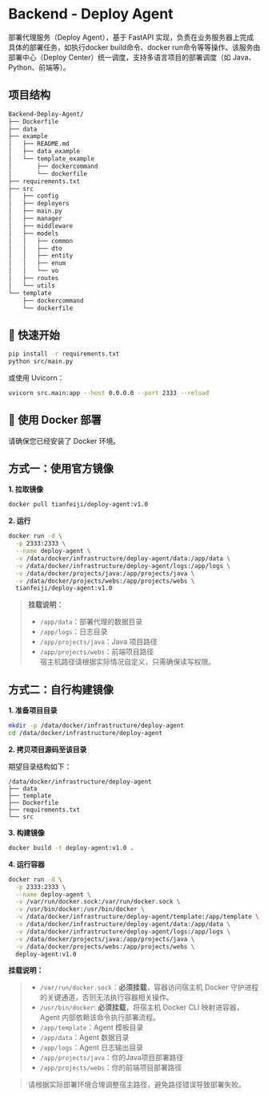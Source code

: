 # Backend - Deploy Agent

部署代理服务（Deploy Agent），基于 FastAPI 实现，负责在业务服务器上完成具体的部署任务，如执行docker build命令、docker run命令等等操作。该服务由部署中心（Deploy Center）统一调度，支持多语言项目的部署调度（如 Java、Python、前端等）。

## 项目结构
```bash
Backend-Deploy-Agent/
├── Dockerfile
├── data
├── example
│   ├── README.md
│   ├── data_example
│   └── template_example
│       ├── dockercommand
│       └── dockerfile
├── requirements.txt
├── src
│   ├── config
│   ├── deployers
│   ├── main.py
│   ├── manager
│   ├── middleware
│   ├── models
│   │   ├── common
│   │   ├── dto
│   │   ├── entity
│   │   ├── enum
│   │   └── vo
│   ├── routes
│   └── utils
└── template
    ├── dockercommand
    └── dockerfile
```

## 🚀 快速开始

```bash
pip install -r requirements.txt
python src/main.py
```

或使用 Uvicorn：

```bash
uvicorn src.main:app --host 0.0.0.0 --port 2333 --reload
```

## 🐳 使用 Docker 部署

请确保您已经安装了 Docker 环境。

## 方式一：使用官方镜像

**1. 拉取镜像**
```bash
docker pull tianfeiji/deploy-agent:v1.0
```

**2. 运行**
```bash
docker run -d \
  -p 2333:2333 \
  --name deploy-agent \
  -v /data/docker/infrastructure/deploy-agent/data:/app/data \
  -v /data/docker/infrastructure/deploy-agent/logs:/app/logs \
  -v /data/docker/projects/java:/app/projects/java \
  -v /data/docker/projects/webs:/app/projects/webs \
  tianfeiji/deploy-agent:v1.0
```

> **挂载说明：**  
> - `/app/data`：部署代理的数据目录  
> - `/app/logs`：日志目录  
> - `/app/projects/java`：Java 项目路径  
> - `/app/projects/webs`：前端项目路径  
> 宿主机路径请根据实际情况自定义，只需确保读写权限。

## 方式二：自行构建镜像

**1. 准备项目目录**
```bash
mkdir -p /data/docker/infrastructure/deploy-agent
cd /data/docker/infrastructure/deploy-agent
```

**2. 拷贝项目源码至该目录**

期望目录结构如下：

```
/data/docker/infrastructure/deploy-agent
├── data
├── template
├── Dockerfile
├── requirements.txt
└── src
```

**3. 构建镜像**
```bash
docker build -t deploy-agent:v1.0 .
```

**4. 运行容器**
```bash
docker run -d \
  -p 2333:2333 \
  --name deploy-agent \
  -v /var/run/docker.sock:/var/run/docker.sock \
  -v /usr/bin/docker:/usr/bin/docker \
  -v /data/docker/infrastructure/deploy-agent/template:/app/template \
  -v /data/docker/infrastructure/deploy-agent/data:/app/data \
  -v /data/docker/infrastructure/deploy-agent/logs:/app/logs \
  -v /data/docker/projects/java:/app/projects/java \
  -v /data/docker/projects/webs:/app/projects/webs \
  deploy-agent:v1.0
```

**挂载说明：**
> - `/var/run/docker.sock`：**必须挂载**，容器访问宿主机 Docker 守护进程的关键通道，否则无法执行容器相关操作。
> - `/usr/bin/docker`: **必须挂载**，将宿主机 Docker CLI 映射进容器，Agent 内部依赖该命令执行部署流程。
> - `/app/template`：Agent 模板目录
> - `/app/data`：Agent 数据目录
> - `/app/logs`：Agent 日志输出目录
> - `/app/projects/java`：你的Java项目部署路径
> - `/app/projects/webs`：你的前端项目部署路径

> 请根据实际部署环境合理调整宿主路径，避免路径错误导致部署失败。
